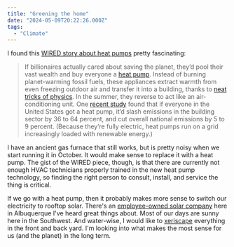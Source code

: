 ```yaml
---
title: "Greening the home"
date: "2024-05-09T20:22:26.000Z"
tags: 
  - "Climate"
---
```


I found this [WIRED story about heat pumps](https://www.wired.com/story/heat-pump-worker-shortage/) pretty fascinating:

> If billionaires actually cared about saving the planet, they’d pool their vast wealth and buy everyone a [heat pump](https://www.wired.com/story/why-you-the-planet-need-heat-pump/). Instead of burning planet-warming fossil fuels, these appliances extract warmth from even freezing outdoor air and transfer it into a building, thanks to [neat tricks of physics](https://www.wired.com/story/how-do-heat-pumps-work/). In the summer, they reverse to act like an air-conditioning unit. One [recent study](https://www.wired.com/story/what-would-happen-if-every-american-got-a-heat-pump/) found that if everyone in the United States got a heat pump, it’d slash emissions in the building sector by 36 to 64 percent, and cut overall national emissions by 5 to 9 percent. (Because they’re fully electric, heat pumps run on a grid increasingly loaded with renewable energy.)

I have an ancient gas furnace that still works, but is pretty noisy when we start running it in October. It would make sense to replace it with a heat pump. The gist of the WIRED piece, though, is that there are currently not enough HVAC technicians properly trained in the new heat pump technology, so finding the right person to consult, install, and service the thing is critical.

If we go with a heat pump, then it probably makes more sense to switch our electricity to rooftop solar. There's an [employee-owned solar company](https://www.positiveenergysolar.com/) here in Albuquerque I've heard great things about. Most of our days are sunny here in the Southwest. And water-wise, I would like to [xeriscape](https://en.wikipedia.org/wiki/Xeriscaping) everything in the front and back yard. I'm looking into what makes the most sense for us (and the planet) in the long term.
